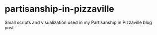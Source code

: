 # partisanship-in-pizzaville
Small scripts and visualization used in my Partisanship in Pizzaville blog post
